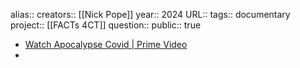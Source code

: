 alias::
creators:: [[Nick Pope]] 
year:: 2024
URL::
tags:: documentary
project:: [[FACTs 4CT]] 
question::
public:: true

- [Watch Apocalypse Covid | Prime Video](https://www.amazon.com/Apocalypse-Covid-Nick-Pope/dp/B0DK3ZJ5BB)
-